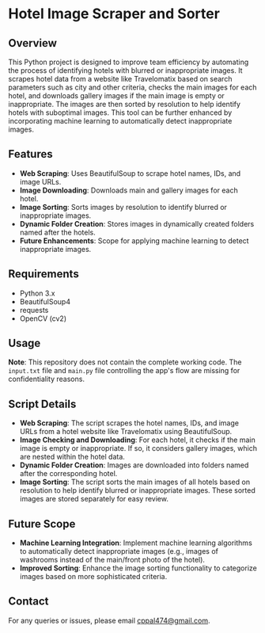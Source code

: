 # Hotel Image Scraper and Sorter

## Overview

This Python project is designed to improve team efficiency by automating the process of identifying hotels with blurred or inappropriate images. It scrapes hotel data from a website like Travelomatix based on search parameters such as city and other criteria, checks the main images for each hotel, and downloads gallery images if the main image is empty or inappropriate. The images are then sorted by resolution to help identify hotels with suboptimal images. This tool can be further enhanced by incorporating machine learning to automatically detect inappropriate images.

## Features

- **Web Scraping**: Uses BeautifulSoup to scrape hotel names, IDs, and image URLs.
- **Image Downloading**: Downloads main and gallery images for each hotel.
- **Image Sorting**: Sorts images by resolution to identify blurred or inappropriate images.
- **Dynamic Folder Creation**: Stores images in dynamically created folders named after the hotels.
- **Future Enhancements**: Scope for applying machine learning to detect inappropriate images.

## Requirements

- Python 3.x
- BeautifulSoup4
- requests
- OpenCV (cv2)

## Usage

**Note**: This repository does not contain the complete working code. The `input.txt` file and `main.py` file controlling the app's flow are missing for confidentiality reasons.

## Script Details

- **Web Scraping**: The script scrapes the hotel names, IDs, and image URLs from a hotel website like Travelomatix using BeautifulSoup.
- **Image Checking and Downloading**: For each hotel, it checks if the main image is empty or inappropriate. If so, it considers gallery images, which are nested within the hotel data.
- **Dynamic Folder Creation**: Images are downloaded into folders named after the corresponding hotel.
- **Image Sorting**: The script sorts the main images of all hotels based on resolution to help identify blurred or inappropriate images. These sorted images are stored separately for easy review.

## Future Scope

- **Machine Learning Integration**: Implement machine learning algorithms to automatically detect inappropriate images (e.g., images of washrooms instead of the main/front photo of the hotel).
- **Improved Sorting**: Enhance the image sorting functionality to categorize images based on more sophisticated criteria.

## Contact

For any queries or issues, please email cppal474@gmail.com.

